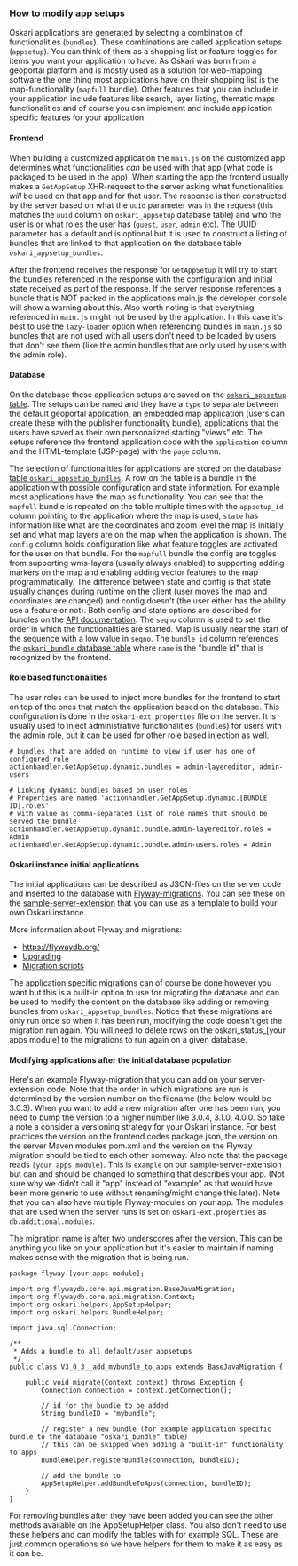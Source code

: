 ### How to modify app setups

Oskari applications are generated by selecting a combination of functionalities (`bundles`). These combinations are called application setups (`appsetup`). You can think of them as a shopping list or feature toggles for items you want your application to have. As Oskari was born from a geoportal platform and is mostly used as a solution for web-mapping software the one thing most applications have on their shopping list is the map-functionality (`mapfull` bundle). Other features that you can include in your application include features like search, layer listing, thematic maps functionalities and of course you can implement and include application specific features for your application.

#### Frontend

When building a customized application the `main.js` on the customized app determines what functionalities _can_ be used with that app (what code is packaged to be used in the app). When starting the app the frontend usually makes a `GetAppSetup` XHR-request to the server asking what functionalities _will_ be used on that app and for that user. The response is then constructed by the server based on what the `uuid` parameter was in the request (this matches the `uuid` column on `oskari_appsetup` database table) and who the user is or what roles the user has (`guest`, `user`, `admin` etc). The UUID parameter has a default and is optional but it is used to construct a listing of bundles that are linked to that application on the database table `oskari_appsetup_bundles`.

After the frontend receives the response for `GetAppSetup` it will try to start the bundles referenced in the response with the configuration and initial state received as part of the response. If the server response references a bundle that is NOT packed in the applications main.js the developer console will show a warning about this. Also worth noting is that everything referenced in `main.js` might not be used by the application. In this case it's best to use the `lazy-loader` option when referencing bundles in `main.js` so bundles that are not used with all users don't need to be loaded by users that don't see them (like the admin bundles that are only used by users with the admin role).

#### Database

On the database these application setups are saved on the <a href="https://oskari.org/db/tables/oskari_appsetup.html" target="_blank">`oskari_appsetup` table</a>. The setups can be `name`d and they have a `type` to separate between the default geoportal application, an embedded map application (users can create these with the publisher functionality bundle), applications that the users have saved as their own personalized starting "views" etc. The setups reference the frontend application code with the `application` column and the HTML-template (JSP-page) with the `page` column.

The selection of functionalities for applications are stored on the database <a href="https://oskari.org/db/tables/oskari_appsetup_bundles.html" target="_blank">table `oskari_appsetup_bundles`</a>. A row on the table is a bundle in the application with possible configuration and state information. For example most applications have the map as functionality. You can see that the `mapfull` bundle is repeated on the table multiple times with the `appsetup_id` column pointing to the application where the map is used, `state` has information like what are the coordinates and zoom level the map is initially set and what map layers are on the map when the application is shown. The `config` column holds configuration like what feature toggles are activated for the user on that bundle. For the `mapfull` bundle the config are toggles from supporting wms-layers (usually always enabled) to supporting adding markers on the map and enabling adding vector features to the map programmatically. The difference between state and config is that state usually changes during runtime on the client (user moves the map and coordinates are changed) and config doesn't (the user either has the ability use a feature or not). Both config and state options are described for bundles on the <a href="https://oskari.org/api/bundles" target="_blank">API documentation</a>. The `seqno` column is used to set the order in which the functionalities are started. Map is usually near the start of the sequence with a low value in `seqno`. The `bundle_id` column references the <a href="https://oskari.org/db/tables/oskari_bundle.html" target="_blank">`oskari_bundle` database table</a> where `name` is the "bundle id" that is recognized by the frontend.

#### Role based functionalities

The user roles can be used to inject more bundles for the frontend to start on top of the ones that match the application based on the database. This configuration is done in the `oskari-ext.properties` file on the server. It is usually used to inject administrative functionalities (`bundle`s) for users with the admin role, but it can be used for other role based injection as well.

```
# bundles that are added on runtime to view if user has one of configured role
actionhandler.GetAppSetup.dynamic.bundles = admin-layereditor, admin-users

# Linking dynamic bundles based on user roles
# Properties are named 'actionhandler.GetAppSetup.dynamic.[BUNDLE ID].roles'
# with value as comma-separated list of role names that should be served the bundle
actionhandler.GetAppSetup.dynamic.bundle.admin-layereditor.roles = Admin
actionhandler.GetAppSetup.dynamic.bundle.admin-users.roles = Admin
```

#### Oskari instance initial applications

The initial applications can be described as JSON-files on the server code and inserted to the database with <a href="https://github.com/oskariorg/sample-server-extension/blob/1.4.1/app-resources/src/main/java/flyway/example/V1_0_3__initial_db_content.java#L11" target="_blank">Flyway-migrations</a>. You can see these on the <a href="https://github.com/oskariorg/sample-server-extension/blob/master/app-resources/src/main/resources/json/apps/geoportal-3857.json" target="_blank">sample-server-extension</a> that you can use as a template to build your own Oskari instance.

More information about Flyway and migrations:
- https://flywaydb.org/
- [Upgrading](/documentation/backend/upgrading)
- [Migration scripts](/documentation/backend/upgrade_scripts)

The application specific migrations can of course be done however you want but this is a built-in option to use for migrating the database and can be used to modify the content on the database like adding or removing bundles from `oskari_appsetup_bundles`. Notice that these migrations are only run once so when it has been run, modifying the code doesn't get the migration run again. You will need to delete rows on the oskari_status_[your apps module] to the migrations to run again on a given database.

#### Modifying applications after the initial database population

Here's an example Flyway-migration that you can add on your server-extension code. Note that the order in which migrations are run is determined by the version number on the filename (the below would be 3.0.3). When you want to add a new migration after one has been run, you need to bump the version to a higher number like 3.0.4, 3.1.0, 4.0.0. So take a note a consider a versioning strategy for your Oskari instance. For best practices the version on the frontend codes package.json, the version on the server Maven modules pom.xml and the version on the Flyway migration should be tied to each other someway. Also note that the package reads `[your apps module]`. This is `example` on our sample-server-extension but can and should be changed to something that describes your app. (Not sure why we didn't call it "app" instead of "example" as that would have been more generic to use without renaming/might change this later). Note that you can also have multiple Flyway-modules on your app. The modules that are used when the server runs is set on `oskari-ext.properties` as `db.additional.modules`.

The migration name is after two underscores after the version. This can be anything you like on your application but it's easier to maintain if naming makes sense with the migration that is being run.

```
package flyway.[your apps module];

import org.flywaydb.core.api.migration.BaseJavaMigration;
import org.flywaydb.core.api.migration.Context;
import org.oskari.helpers.AppSetupHelper;
import org.oskari.helpers.BundleHelper;

import java.sql.Connection;

/**
 * Adds a bundle to all default/user appsetups
 */
public class V3_0_3__add_mybundle_to_apps extends BaseJavaMigration {

    public void migrate(Context context) throws Exception {
        Connection connection = context.getConnection();

        // id for the bundle to be added
        String bundleID = "mybundle";

        // register a new bundle (for example application specific bundle to the database "oskari_bundle" table)
        // this can be skipped when adding a "built-in" functionality to apps
        BundleHelper.registerBundle(connection, bundleID);

        // add the bundle to
        AppSetupHelper.addBundleToApps(connection, bundleID);
    }
}
```

For removing bundles after they have been added you can see the other methods available on the AppSetupHelper class. You also don't need to use these helpers and can modify the tables with for example SQL. These are just common operations so we have helpers for them to make it as easy as it can be.
